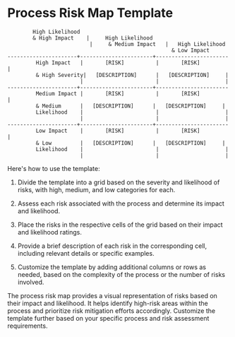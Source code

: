 # Process Risk Map Template

```
        High Likelihood
        & High Impact    |     High Likelihood
                          |     & Medium Impact   |   High Likelihood
                                                    & Low Impact
----------------------+-----------------------+-----------------------
         High Impact   |       [RISK]          |       [RISK]         |
         & High Severity|   [DESCRIPTION]      |   [DESCRIPTION]     |
                       |                       |                     |
----------------------+-----------------------+-----------------------
         Medium Impact |       [RISK]          |       [RISK]         |
         & Medium      |   [DESCRIPTION]      |   [DESCRIPTION]     |
         Likelihood    |                       |                     |
                       |                       |                     |
----------------------+-----------------------+-----------------------
         Low Impact    |       [RISK]          |       [RISK]         |
         & Low         |   [DESCRIPTION]      |   [DESCRIPTION]     |
         Likelihood    |                       |                     |
                       |                       |                     |
```

Here's how to use the template:

1. Divide the template into a grid based on the severity and likelihood of risks, with high, medium, and low categories for each.

2. Assess each risk associated with the process and determine its impact and likelihood.

3. Place the risks in the respective cells of the grid based on their impact and likelihood ratings.

4. Provide a brief description of each risk in the corresponding cell, including relevant details or specific examples.

5. Customize the template by adding additional columns or rows as needed, based on the complexity of the process or the number of risks involved.

The process risk map provides a visual representation of risks based on their impact and likelihood. It helps identify high-risk areas within the process and prioritize risk mitigation efforts accordingly. Customize the template further based on your specific process and risk assessment requirements.
